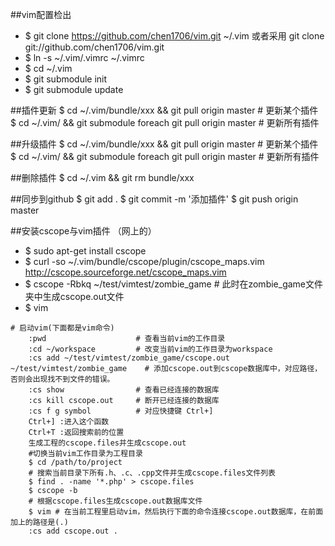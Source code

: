 ##vim配置检出
* $ git clone https://github.com/chen1706/vim.git ~/.vim  或者采用 git clone git://github.com/chen1706/vim.git
* $ ln -s ~/.vim/.vimrc ~/.vimrc
* $ cd ~/.vim
* $ git submodule init
* $ git submodule update

##插件更新
$ cd ~/.vim/bundle/xxx && git pull origin master                # 更新某个插件
$ cd ~/.vim/ && git submodule foreach git pull origin master    # 更新所有插件

##升级插件
$ cd ~/.vim/bundle/xxx && git pull origin master                # 更新某个插件
$ cd ~/.vim/ && git submodule foreach git pull origin master    # 更新所有插件

##删除插件
$ cd ~/.vim && git rm bundle/xxx

##同步到github
$ git add .
$ git commit -m '添加插件'
$ git push origin master

##安装cscope与vim插件 （网上的）

* $ sudo apt-get install cscope
* $ curl -so ~/.vim/bundle/cscope/plugin/cscope_maps.vim http://cscope.sourceforge.net/cscope_maps.vim
* $ cscope -Rbkq ~/test/vimtest/zombie_game # 此时在zombie_game文件夹中生成cscope.out文件
* $ vim     

```
# 启动vim(下面都是vim命令)
    :pwd                    # 查看当前vim的工作目录
    :cd ~/workspace         # 改变当前vim的工作目录为workspace
    :cs add ~/test/vimtest/zombie_game/cscope.out ~/test/vimtest/zombie_game    # 添加cscope.out到cscope数据库中，对应路径，否则会出现找不到文件的错误。
    :cs show                # 查看已经连接的数据库
    :cs kill cscope.out     # 断开已经连接的数据库
    :cs f g symbol          # 对应快捷键 Ctrl+]
    Ctrl+] :进入这个函数
    Ctrl+T :返回搜索前的位置
    生成工程的cscope.files并生成cscope.out
    #切换当前vim工作目录为工程目录
    $ cd /path/to/project
    # 搜索当前目录下所有.h、.c、.cpp文件并生成cscope.files文件列表
    $ find . -name '*.php' > cscope.files
    $ cscope -b
    # 根据cscope.files生成cscope.out数据库文件
    $ vim # 在当前工程里启动vim，然后执行下面的命令连接cscope.out数据库，在前面加上的路径是(.)
    :cs add cscope.out .
```
